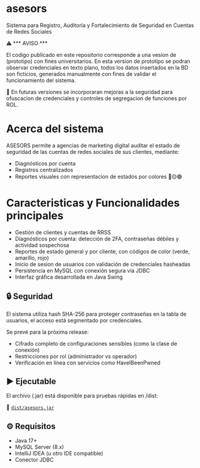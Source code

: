 # asesors
Sistema para Registro, Auditoría y Fortalecimiento de Seguridad en Cuentas de Redes Sociales

⚠️ *** AVISO ***

El codigo publicado en este repositorio corresponde a una vesion de (prototipo) con fines universitarios.
En esta version de prototipo se podran observar credenciales en texto plano, todos los datos insertados en la BD son ficticios, generados manualmente con fines de validar el funcionamiento del sistema.

​🎯 En futuras versiones se incorporaran mejoras a la seguridad para ofuscacion de credenciales y controles de segregacion de funciones por ROL.       


# Acerca del sistema 
ASESORS permite a agencias de marketing digital auditar el estado de seguridad de las cuentas de redes sociales de sus clientes, mediante:
- Diagnósticos por cuenta
- Registros centralizados 
- Reportes visuales con representacion de estados por colores 🔴🟡​🟢

# Caracteristicas y Funcionalidades principales

- Gestión de clientes y cuentas de RRSS
- Diagnósticos por cuenta: detección de 2FA, contraseñas débiles y actividad sospechosa
- Reportes de estado general y por cliente, con códigos de color (verde, amarillo, rojo)
- Inicio de sesion de usuarios con validación de credenciales hasheadas
- Persistencia en MySQL con conexión segura vía JDBC
- Interfaz gráfica desarrollada en Java Swing

## 🔒 Seguridad

El sistema utiliza hash SHA-256 para proteger contraseñas en la tabla de usuarios, el acceso está segmentado por credenciales.

Se prevé para la próxima release:
- Cifrado completo de configuraciones sensibles (como la clase de conexión)
- Restricciones por rol (administrador vs operador)
- Verificación en línea con servicios como HaveIBeenPwned

## ▶️ Ejecutable
El archivo (.jar) está disponible para pruebas rápidas en /dist:

🔗 [`dist/asesors.jar`](./dist/asesors.jar)

## ⚙️ Requisitos

- Java 17+
- MySQL Server (8.x)
- IntelliJ IDEA (u otro IDE compatible)
- Conector JDBC